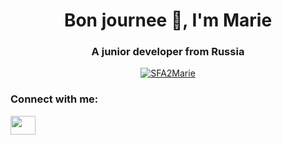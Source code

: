 <h1 align="center">Bon journee 👋, I'm Marie</h1>
<h3 align="center">A junior developer from Russia</h3>

<p align="center"> <a href="https://github.com/SFA2Marie"><img src="https://github-profile-trophy.vercel.app/?username=SFA2Marie&row=1&column=6&theme=darkhub&no-frame=true" alt="SFA2Marie" /></a> </p>

<h3 align="left">Connect with me:</h3>
<p align="left">
 <a href="https://vk.com/luckyjune7" target="blank"><img align="center" src="https://raw.githubusercontent.com/rahuldkjain/github-profile-readme-generator/master/src/images/icons/Social/vk.svg" alt="" height="30" width="40" /></a>
</p>



